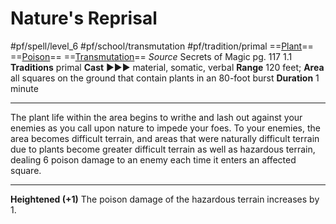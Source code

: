 # Nature's Reprisal
#pf/spell/level_6 #pf/school/transmutation #pf/tradition/primal
==[Plant](../../../Traits/Plant.md)== ==[Poison](../../../Traits/Poison.md)== ==[Transmutation](../../../Traits/Transmutation.md)==
*Source* Secrets of Magic pg. 117 1.1
**Traditions** primal
**Cast** ►►► material, somatic, verbal
**Range** 120 feet; **Area** all squares on the ground that contain plants in an 80-foot burst
**Duration** 1 minute

---
The plant life within the area begins to writhe and lash out against your enemies as you call upon nature to impede your foes. To your enemies, the area becomes difficult terrain, and areas that were naturally difficult terrain due to plants become greater difficult terrain as well as hazardous terrain, dealing 6 poison damage to an enemy each time it enters an affected square.

<hr>

**Heightened (+1)** The poison damage of the hazardous terrain increases by 1.